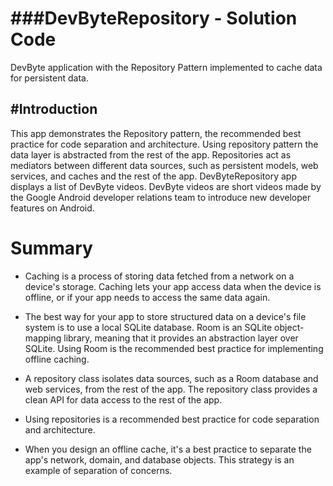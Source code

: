 ###DevByteRepository - Solution Code
==================================

DevByte application with the Repository Pattern implemented to cache data for persistent data.

#Introduction
------------

This app demonstrates the Repository pattern,
the recommended best practice for code separation and architecture. Using
repository pattern the data layer is abstracted from the rest of the app.
Repositories act as mediators between different data sources, such as persistent
models, web services, and caches and the rest of the app.  DevByteRepository app displays a list of DevByte videos. DevByte videos are
short videos made by the Google Android developer relations team to introduce
new developer features on Android. 

# Summary

- Caching is a process of storing data fetched from a network on a device's storage. Caching lets your app access data when the device is offline, or if your app needs to access the same data again.

- The best way for your app to store structured data on a device's file system is to use a local SQLite database. Room is an SQLite object-mapping library, meaning that it provides an abstraction layer over SQLite. Using Room is the recommended best practice for implementing offline caching.

- A repository class isolates data sources, such as a Room database and web services, from the rest of the app. The repository class provides a clean API for data access to the rest of the app.

- Using repositories is a recommended best practice for code separation and architecture.

- When you design an offline cache, it's a best practice to separate the app's network, domain, and database objects. This strategy is an example of separation of concerns.